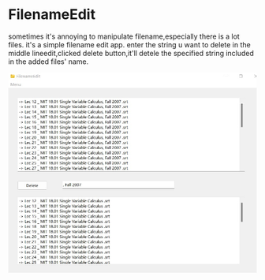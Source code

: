 # FilenameEdit

sometimes it's annoying to manipulate filename,especially there is a lot files.
it's a simple filename edit app. enter the string u want to delete in the middle lineedit,clicked delete button,it'll detele the specified string included in the added files' name.
 
![](https://github.com/BigfaceCatLovesFish/FilenameEdit/blob/main/filenameEdit.jpg)
 
